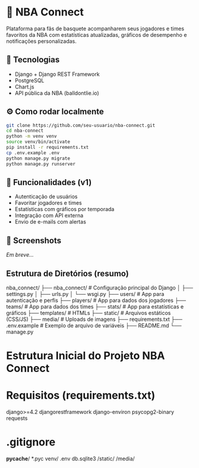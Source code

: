 # 🏀 NBA Connect

Plataforma para fãs de basquete acompanharem seus jogadores e times favoritos da NBA com estatísticas atualizadas, gráficos de desempenho e notificações personalizadas.

## 🚀 Tecnologias
- Django + Django REST Framework
- PostgreSQL
- Chart.js
- API pública da NBA (balldontlie.io)

## ⚙️ Como rodar localmente

```bash
git clone https://github.com/seu-usuario/nba-connect.git
cd nba-connect
python -m venv venv
source venv/bin/activate
pip install -r requirements.txt
cp .env.example .env
python manage.py migrate
python manage.py runserver
```

## 📌 Funcionalidades (v1)
- Autenticação de usuários
- Favoritar jogadores e times
- Estatísticas com gráficos por temporada
- Integração com API externa
- Envio de e-mails com alertas

## 📸 Screenshots
*Em breve...*

## Estrutura de Diretórios (resumo)
nba_connect/
├── nba_connect/             # Configuração principal do Django
│   ├── settings.py
│   ├── urls.py
│   └── wsgi.py
├── users/                   # App para autenticação e perfis
├── players/                 # App para dados dos jogadores
├── teams/                   # App para dados dos times
├── stats/                   # App para estatísticas e gráficos
├── templates/               # HTMLs
├── static/                  # Arquivos estáticos (CSS/JS)
├── media/                   # Uploads de imagens
├── requirements.txt
├── .env.example             # Exemplo de arquivo de variáveis
├── README.md
└── manage.py

# Estrutura Inicial do Projeto NBA Connect

# Requisitos (requirements.txt)
django>=4.2
djangorestframework
django-environ
psycopg2-binary
requests

# .gitignore
__pycache__/
*.pyc
venv/
.env
db.sqlite3
/static/
/media/

